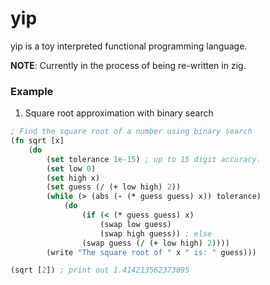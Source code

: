 # yip
yip is a toy interpreted functional programming language.

**NOTE**: Currently in the process of being re-written in zig.

### Example
1. Square root approximation with binary search
```clj
; Find the square root of a number using binary search
(fn sqrt [x]
    (do
        (set tolerance 1e-15) ; up to 15 digit accuracy.
        (set low 0)
        (set high x)
        (set guess (/ (+ low high) 2))
        (while (> (abs (- (* guess guess) x)) tolerance)
            (do
                (if (< (* guess guess) x)
                    (swap low guess)
                    (swap high guess)) ; else
                (swap guess (/ (+ low high) 2))))
        (write "The square root of " x " is: " guess)))

(sqrt [2]) ; print out 1.414213562373095
```
